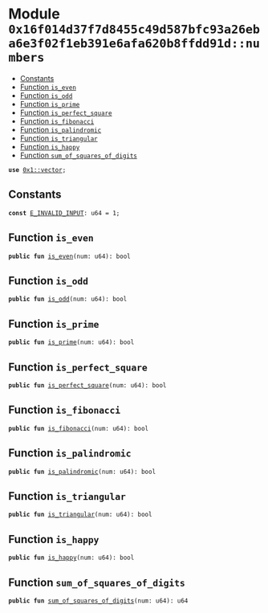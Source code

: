 
<a id="0x16f014d37f7d8455c49d587bfc93a26eba6e3f02f1eb391e6afa620b8ffdd91d_numbers"></a>

# Module `0x16f014d37f7d8455c49d587bfc93a26eba6e3f02f1eb391e6afa620b8ffdd91d::numbers`



-  [Constants](#@Constants_0)
-  [Function `is_even`](#0x16f014d37f7d8455c49d587bfc93a26eba6e3f02f1eb391e6afa620b8ffdd91d_numbers_is_even)
-  [Function `is_odd`](#0x16f014d37f7d8455c49d587bfc93a26eba6e3f02f1eb391e6afa620b8ffdd91d_numbers_is_odd)
-  [Function `is_prime`](#0x16f014d37f7d8455c49d587bfc93a26eba6e3f02f1eb391e6afa620b8ffdd91d_numbers_is_prime)
-  [Function `is_perfect_square`](#0x16f014d37f7d8455c49d587bfc93a26eba6e3f02f1eb391e6afa620b8ffdd91d_numbers_is_perfect_square)
-  [Function `is_fibonacci`](#0x16f014d37f7d8455c49d587bfc93a26eba6e3f02f1eb391e6afa620b8ffdd91d_numbers_is_fibonacci)
-  [Function `is_palindromic`](#0x16f014d37f7d8455c49d587bfc93a26eba6e3f02f1eb391e6afa620b8ffdd91d_numbers_is_palindromic)
-  [Function `is_triangular`](#0x16f014d37f7d8455c49d587bfc93a26eba6e3f02f1eb391e6afa620b8ffdd91d_numbers_is_triangular)
-  [Function `is_happy`](#0x16f014d37f7d8455c49d587bfc93a26eba6e3f02f1eb391e6afa620b8ffdd91d_numbers_is_happy)
-  [Function `sum_of_squares_of_digits`](#0x16f014d37f7d8455c49d587bfc93a26eba6e3f02f1eb391e6afa620b8ffdd91d_numbers_sum_of_squares_of_digits)


<pre><code><b>use</b> <a href="">0x1::vector</a>;
</code></pre>



<a id="@Constants_0"></a>

## Constants


<a id="0x16f014d37f7d8455c49d587bfc93a26eba6e3f02f1eb391e6afa620b8ffdd91d_numbers_E_INVALID_INPUT"></a>



<pre><code><b>const</b> <a href="numbers.md#0x16f014d37f7d8455c49d587bfc93a26eba6e3f02f1eb391e6afa620b8ffdd91d_numbers_E_INVALID_INPUT">E_INVALID_INPUT</a>: u64 = 1;
</code></pre>



<a id="0x16f014d37f7d8455c49d587bfc93a26eba6e3f02f1eb391e6afa620b8ffdd91d_numbers_is_even"></a>

## Function `is_even`



<pre><code><b>public</b> <b>fun</b> <a href="numbers.md#0x16f014d37f7d8455c49d587bfc93a26eba6e3f02f1eb391e6afa620b8ffdd91d_numbers_is_even">is_even</a>(num: u64): bool
</code></pre>



<a id="0x16f014d37f7d8455c49d587bfc93a26eba6e3f02f1eb391e6afa620b8ffdd91d_numbers_is_odd"></a>

## Function `is_odd`



<pre><code><b>public</b> <b>fun</b> <a href="numbers.md#0x16f014d37f7d8455c49d587bfc93a26eba6e3f02f1eb391e6afa620b8ffdd91d_numbers_is_odd">is_odd</a>(num: u64): bool
</code></pre>



<a id="0x16f014d37f7d8455c49d587bfc93a26eba6e3f02f1eb391e6afa620b8ffdd91d_numbers_is_prime"></a>

## Function `is_prime`



<pre><code><b>public</b> <b>fun</b> <a href="numbers.md#0x16f014d37f7d8455c49d587bfc93a26eba6e3f02f1eb391e6afa620b8ffdd91d_numbers_is_prime">is_prime</a>(num: u64): bool
</code></pre>



<a id="0x16f014d37f7d8455c49d587bfc93a26eba6e3f02f1eb391e6afa620b8ffdd91d_numbers_is_perfect_square"></a>

## Function `is_perfect_square`



<pre><code><b>public</b> <b>fun</b> <a href="numbers.md#0x16f014d37f7d8455c49d587bfc93a26eba6e3f02f1eb391e6afa620b8ffdd91d_numbers_is_perfect_square">is_perfect_square</a>(num: u64): bool
</code></pre>



<a id="0x16f014d37f7d8455c49d587bfc93a26eba6e3f02f1eb391e6afa620b8ffdd91d_numbers_is_fibonacci"></a>

## Function `is_fibonacci`



<pre><code><b>public</b> <b>fun</b> <a href="numbers.md#0x16f014d37f7d8455c49d587bfc93a26eba6e3f02f1eb391e6afa620b8ffdd91d_numbers_is_fibonacci">is_fibonacci</a>(num: u64): bool
</code></pre>



<a id="0x16f014d37f7d8455c49d587bfc93a26eba6e3f02f1eb391e6afa620b8ffdd91d_numbers_is_palindromic"></a>

## Function `is_palindromic`



<pre><code><b>public</b> <b>fun</b> <a href="numbers.md#0x16f014d37f7d8455c49d587bfc93a26eba6e3f02f1eb391e6afa620b8ffdd91d_numbers_is_palindromic">is_palindromic</a>(num: u64): bool
</code></pre>



<a id="0x16f014d37f7d8455c49d587bfc93a26eba6e3f02f1eb391e6afa620b8ffdd91d_numbers_is_triangular"></a>

## Function `is_triangular`



<pre><code><b>public</b> <b>fun</b> <a href="numbers.md#0x16f014d37f7d8455c49d587bfc93a26eba6e3f02f1eb391e6afa620b8ffdd91d_numbers_is_triangular">is_triangular</a>(num: u64): bool
</code></pre>



<a id="0x16f014d37f7d8455c49d587bfc93a26eba6e3f02f1eb391e6afa620b8ffdd91d_numbers_is_happy"></a>

## Function `is_happy`



<pre><code><b>public</b> <b>fun</b> <a href="numbers.md#0x16f014d37f7d8455c49d587bfc93a26eba6e3f02f1eb391e6afa620b8ffdd91d_numbers_is_happy">is_happy</a>(num: u64): bool
</code></pre>



<a id="0x16f014d37f7d8455c49d587bfc93a26eba6e3f02f1eb391e6afa620b8ffdd91d_numbers_sum_of_squares_of_digits"></a>

## Function `sum_of_squares_of_digits`



<pre><code><b>public</b> <b>fun</b> <a href="numbers.md#0x16f014d37f7d8455c49d587bfc93a26eba6e3f02f1eb391e6afa620b8ffdd91d_numbers_sum_of_squares_of_digits">sum_of_squares_of_digits</a>(num: u64): u64
</code></pre>
